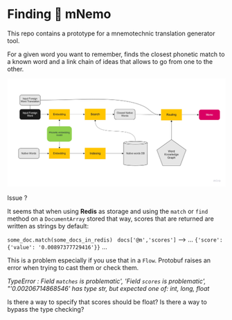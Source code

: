 # Finding 🐠 mNemo 

This repo contains a prototype for a mnemotechnic translation generator tool.

For a given word you want to remember, finds the closest phonetic match to a known word and a link chain of ideas that allows to go from one to the other.

![](flowchart.jpg)

Issue ? 

It seems that when using **Redis** as storage and using the `match` or `find` method on a `DocumentArray` stored that way, scores that are returned are written as strings by default: 

`some_doc.match(some_docs_in_redis)`
` docs['@m','scores']` --> ... `{'score': {'value': '0.00897377729416'}}` ... 

This is a problem especially if you use that in a `Flow`. Protobuf raises an error when trying to cast them or check them.

_TypeError : Field `matches` is problematic', 'Field `scores` is problematic', "'0.00206714868546' has type str, but expected one of: int, long, float_

Is there a way to specify that scores should be float? Is there a way to bypass the type checking? 

